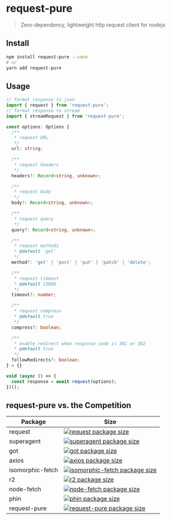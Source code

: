 # request-pure

> Zero-dependency, lightweight http request client for nodejs

## Install

```bash
npm install request-pure --save
# or
yarn add request-pure
```

## Usage

```ts
// format response to json
import { request } from 'request-pure';
// format response to stream
import { streamRequest } from 'request-pure';

const options: Options {
  /**
   * request URL
   */
  url: string;

  /**
   * request headers
   */
  headers?: Record<string, unknown>;

  /**
   * request body
   */
  body?: Record<string, unknown>;

  /**
   * request query
   */
  query?: Record<string, unknown>;

  /**
   * request methods
   * @default 'get'
   */
  method?: 'get' | 'post' | 'put' | 'patch' | 'delete';

  /**
   * request timeout
   * @default 15000
   */
  timeout?: number;

  /**
   * request compress
   * @default true
   */
  compress?: boolean;

  /**
   * enable redirect when response code is 301 or 302
   * @default true
   */
  followRedirects?: boolean;
} = {}

void (async () => {
  const response = await request(options);
})();
```

## request-pure vs. the Competition

| Package | Size |
| --- | --- |
| request | [![request package size](https://packagephobia.now.sh/badge?p=request)](https://packagephobia.now.sh/result?p=request) |
| superagent | [![superagent package size](https://packagephobia.now.sh/badge?p=superagent)](https://packagephobia.now.sh/result?p=superagent) |
| got | [![got package size](https://packagephobia.now.sh/badge?p=got)](https://packagephobia.now.sh/result?p=got) |
| axios | [![axios package size](https://packagephobia.now.sh/badge?p=axios)](https://packagephobia.now.sh/result?p=axios) |
| isomorphic-fetch | [![isomorphic-fetch package size](https://packagephobia.now.sh/badge?p=isomorphic-fetch)](https://packagephobia.now.sh/result?p=isomorphic-fetch) |
| r2 | [![r2 package size](https://packagephobia.now.sh/badge?p=r2)](https://packagephobia.now.sh/result?p=r2) |
| node-fetch | [![node-fetch package size](https://packagephobia.now.sh/badge?p=node-fetch)](https://packagephobia.now.sh/result?p=node-fetch) |
| phin | [![phin package size](https://packagephobia.now.sh/badge?p=phin)](https://packagephobia.now.sh/result?p=phin) |
| request-pure | [![request-pure package size](https://packagephobia.now.sh/badge?p=request-pure)](https://packagephobia.now.sh/result?p=request-pure) |

